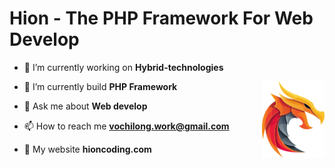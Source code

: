 # Hion - The PHP Framework For Web Develop
<img align="right" alt="Hion Coding" style="margin-top: 30px" width="100" src="https://github.com/longaodai/hion/blob/main/logo.png?raw=true">


- 🔭 I’m currently working on **Hybrid-technologies**

- 🌱 I’m currently build **PHP Framework**

- 💬 Ask me about **Web develop**

- 📫 How to reach me **vochilong.work@gmail.com**

- 🌱 My website **hioncoding.com**
